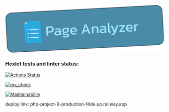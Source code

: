 ![site logo](/assets/img/logo.png "Page Analyzer")
### Hexlet tests and linter status:
[![Actions Status](https://github.com/VladislavArutiunian/php-project-9/workflows/hexlet-check/badge.svg)](https://github.com/VladislavArutiunian/php-project-9/actions)

[![my_check](https://github.com/VladislavArutiunian/php-project-9/actions/workflows/own-check.yml/badge.svg)](https://github.com/VladislavArutiunian/php-project-9/actions/workflows/own-check.yml)

[![Maintainability](https://api.codeclimate.com/v1/badges/9da9abe50d3324fb0c72/maintainability)](https://codeclimate.com/github/VladislavArutiunian/php-project-9/maintainability)

deploy link: php-project-9-production-f4de.up.railway.app

